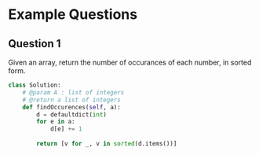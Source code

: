 # Example Questions

## Question 1
Given an array, return the number of occurances of each number, in sorted form. 
```python
class Solution:
    # @param A : list of integers
    # @return a list of integers
    def findOccurences(self, a):
        d = defaultdict(int)
        for e in a:
            d[e] += 1
            
        return [v for _, v in sorted(d.items())]

```